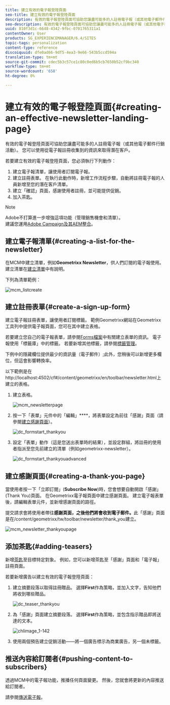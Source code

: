 ```yaml
---
title: 建立有效的電子報登陸頁面
seo-title: 建立有效的電子報登陸頁面
description: 有效的電子報登陸頁面可協助您讓盡可能多的人註冊電子報（或其他電子郵件行銷活動）。 您可以使用從電子報註冊收集到的資訊來取得潛在客戶。
seo-description: 有效的電子報登陸頁面可協助您讓盡可能多的人註冊電子報（或其他電子郵件行銷活動）。 您可以使用從電子報註冊收集到的資訊來取得潛在客戶。
uuid: 810f3d1c-6648-4342-9fbc-0701765311a1
contentOwner: User
products: SG_EXPERIENCEMANAGER/6.4/SITES
topic-tags: personalization
content-type: reference
discoiquuid: dfe0ad66-9df5-4ea3-9e66-543b5ccd594a
translation-type: tm+mt
source-git-commit: cdec5b3c57ce1c80c0ed6b5cb7650b52cf9bc340
workflow-type: tm+mt
source-wordcount: '658'
ht-degree: 0%

---
```



# 建立有效的電子報登陸頁面{#creating-an-effective-newsletter-landing-page}

有效的電子報登陸頁面可協助您讓盡可能多的人註冊電子報（或其他電子郵件行銷活動）。 您可以使用從電子報註冊收集到的資訊來取得潛在客戶。

若要建立有效的電子報登陸頁面，您必須執行下列動作：

1. 建立電子報清單，讓使用者訂閱電子報。
1. 建立註冊表單。 在執行此動作時，新增工作流程步驟，自動將註冊電子報的人員新增至您的潛在客戶清單。
1. 建立「確認」頁面，感謝使用者註冊，並可能提供促銷。
1. 加入茶匙。

>[!NOTE]
>
>Adobe不打算進一步增強這項功能（管理銷售機會和清單）。\
>建議您運用[Adobe Campaign及其AEM整合](/help/sites-administering/campaign.md)。

## 建立電子報清單{#creating-a-list-for-the-newsletter}

在MCM中建立清單，例如&#x200B;**Geometrixx Newsletter**，供人們訂閱的電子報使用。 建立清單在[建立清單](/help/sites-classic-ui-authoring/classic-personalization-campaigns.md#creatingnewlists)中有說明。

下列為清單範例：

![mcm_listcreate](assets/mcm_listcreate.png)

## 建立註冊表單{#create-a-sign-up-form}

建立電子報註冊表單，讓使用者訂閱標籤。 範例Geometrixx網站在Geometrixx工具列中提供電子報頁面，您可在其中建立表格。

若要建立您自己的電子報表單，請參閱[Forms檔案](/help/sites-authoring/default-components.md#form)中有關建立表單的資訊。 電子報使用「標籤庫」中的標籤。 若要新增其他標籤，請參閱[標籤管理](/help/sites-authoring/tags.md#tagadministration)。

下例中的隱藏欄位提供最少的資訊量（電子郵件）;此外，您稍後可以新增更多欄位，但這會影響轉換率。

以下範例是在http://localhost:4502/cf#/content/geometrixx/en/toolbar/newsletter.html上建立的表格。

1. 建立表格。

   ![mcm_newsletterpage](assets/mcm_newsletterpage.png)

1. 按一下「表單」元件中的「編輯」****，將表單設定為前往「感謝」頁面（請參閱[建立感謝頁面](#creating-a-thank-you-page)）。

   ![dc_formstart_thankyou](assets/dc_formstart_thankyou.png)

1. 設定「表單」動作（這是您送出表單時的結果），並設定群組，將註冊的使用者指派至您先前建立的清單（例如geometrixx-newsletter）。

   ![dc_formstart_thankyouadvanced](assets/dc_formstart_thankyouadvanced.png)

## 建立感謝頁面{#creating-a-thank-you-page}

當使用者按一下「立即訂閱」(**Subscribe Now**)時，您會想要自動開啟「感謝」(Thank You)頁面。 在Geometrixx電子報頁面中建立感謝頁面。 建立電子報表單後，請編輯表單元件，並新增感謝頁面的路徑。

提交請求會將使用者帶往&#x200B;**感謝頁面，之後他們將會收到電子郵件。**&#x200B;此「感謝」頁面是在/content/geometrixx/tw/toolbar/newsletter/thank_you建立。

![mcm_newsletter_thankyoupage](assets/mcm_newsletter_thankyoupage.png)

## 添加茶匙{#adding-teasers}

新增[茶匙](/help/sites-classic-ui-authoring/classic-personalization-campaigns.md#teasers)至目標特定對象。 例如，您可以新增茶匙至「感謝」頁面和「電子報」註冊頁面。

若要新增廣告以建立有效的電子報登陸頁面：

1. 建立摘要段落以取得註冊贈品。 選擇&#x200B;**First**&#x200B;作為策略，並加入文字，告知他們將收到哪些贈品。

   ![dc_teaser_thankyou](assets/dc_teaser_thankyou.png)

1. 為「感謝」頁面建立摘要段落。 選擇&#x200B;**First**&#x200B;作為策略，並包含指示贈品即將送達的文本。

   ![chlimage_1-142](assets/chlimage_1-142.png)

1. 使用兩個預告建立促銷活動——將一個廣告標示為商業廣告，另一個未標籤。

## 推送內容給訂閱者{#pushing-content-to-subscribers}

透過MCM中的電子報功能，推播任何頁面變更。 然後，您就會將更新的內容推送給訂閱者。

請參閱[傳送電子報](/help/sites-classic-ui-authoring/classic-personalization-campaigns.md#newsletters)。
